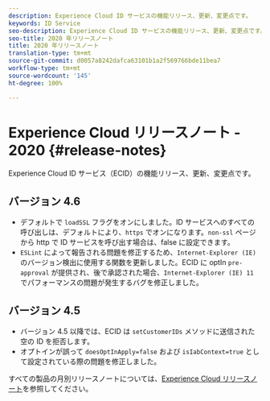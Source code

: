 ```yaml
---
description: Experience Cloud ID サービスの機能リリース、更新、変更点です。
keywords: ID Service
seo-description: Experience Cloud ID サービスの機能リリース、更新、変更点です。
seo-title: 2020 年リリースノート
title: 2020 年リリースノート
translation-type: tm+mt
source-git-commit: d0057a8242dafca63101b1a2f569766bde11bea7
workflow-type: tm+mt
source-wordcount: '145'
ht-degree: 100%

---
```



# Experience Cloud リリースノート - 2020 {#release-notes}

Experience Cloud ID サービス（ECID）の機能リリース、更新、変更点です。

## バージョン 4.6

* デフォルトで `loadSSL` フラグをオンにしました。ID サービスへのすべての呼び出しは、デフォルトにより、`https` でオンになります。`non-ssl` ページから http で ID サービスを呼び出す場合は、false に設定できます。
* `ESLint` によって報告される問題を修正するため、`Internet-Explorer (IE)` のバージョン検出に使用する関数を更新しました。ECID に optIn `pre-approval` が提供され、後で承認された場合、`Internet-Explorer (IE) 11` でパフォーマンスの問題が発生するバグを修正しました。

## バージョン 4.5

* バージョン 4.5 以降では、ECID は `setCustomerIDs` メソッドに送信された空の ID を拒否します。
* オプトインが誤って `doesOptInApply=false` および `isIabContext=true` として設定されている際の問題を修正しました。

すべての製品の月別リリースノートについては、[Experience Cloud リリースノート](https://docs.adobe.com/content/help/ja-JP/release-notes/experience-cloud/current.html)を参照してください。
